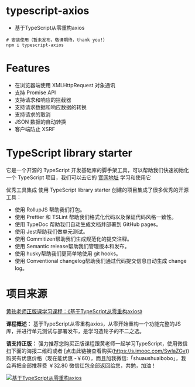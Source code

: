 # typescript-axios
- 基于TypeScript从零重构axios
```
# 安装使用（暂未发布，敬请期待，thank you!）
npm i typescript-axios
```

# Features
- 在浏览器端使用 XMLHttpRequest 对象通讯
- 支持 Promise API
- 支持请求和响应的拦截器
- 支持请求数据和响应数据的转换
- 支持请求的取消
- JSON 数据的自动转换
- 客户端防止 XSRF

# TypeScript library starter
它是一个开源的 TypeScript 开发基础库的脚手架工具，可以帮助我们快速初始化一个 TypeScript 项目，我们可以去它的 [官网地址](https://github.com/alexjoverm/typescript-library-starter) 学习和使用它

优秀工具集成
使用 TypeScript library starter 创建的项目集成了很多优秀的开源工具：

- 使用 RollupJS 帮助我们打包。
- 使用 Prettier 和 TSLint 帮助我们格式化代码以及保证代码风格一致性。
- 使用 TypeDoc 帮助我们自动生成文档并部署到 GitHub pages。
- 使用 Jest帮助我们做单元测试。
- 使用 Commitizen帮助我们生成规范化的提交注释。
- 使用 Semantic release帮助我们管理版本和发布。
- 使用 husky帮助我们更简单地使用 git hooks。
- 使用 Conventional changelog帮助我们通过代码提交信息自动生成 change log。

# 项目来源

[黄轶老师正版课学习课程：《基于TypeScript从零重构axios》](https://s.imooc.com/SwIaZGv)

**课程概述：** 基于TypeScript从零重构axios，从零开始重构一个功能完整的JS库，并进行单元测试与部署发布，是学习造轮子的不二之选。

**请支持正版：** 强力推荐您购买正版课程跟黄老师一起学习TypeScript，使用微信扫下面的海报二维码或者 [点击此链接查看购买(https://s.imooc.com/SwIaZGv)) 购买有优惠价格（现在能优惠 -￥60），而且加我微信:「shuaushuaibobo」，我会再把全部推荐费 ￥32.80 微信红包全部返回给您，共勉，加油！

<a href="https://s.imooc.com/SwIaZGv" target="_blank">



![基于TypeScript从零重构axios](http://cdn.boblog.com/share-typescript-courses.jpg)

</a>

